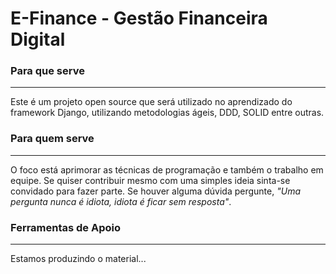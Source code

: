 # E-Finance - Gestão Financeira Digital

### Para que serve
----
Este é um projeto open source que será utilizado no aprendizado do framework Django, utilizando metodologias ágeis, DDD, SOLID entre outras. 


### Para quem serve
----
O foco está aprimorar as técnicas de programação e também o trabalho em equipe. Se quiser contribuir mesmo com uma simples ideia sinta-se convidado para fazer parte. Se houver alguma dúvida pergunte, *"Uma pergunta nunca é idiota, idiota é ficar sem resposta"*.



### Ferramentas de Apoio
----
Estamos produzindo o material...